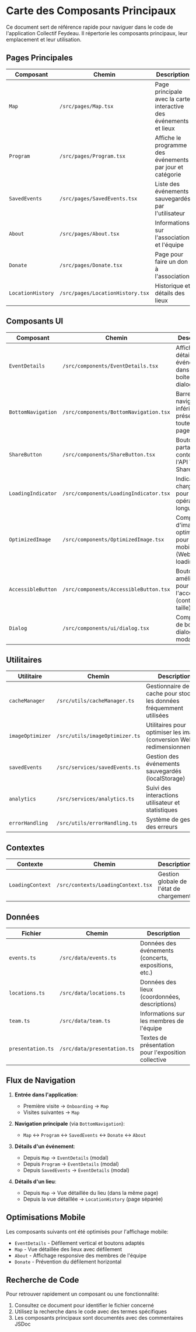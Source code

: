 # Carte des Composants Principaux

Ce document sert de référence rapide pour naviguer dans le code de l'application Collectif Feydeau. Il répertorie les composants principaux, leur emplacement et leur utilisation.

## Pages Principales

| Composant | Chemin | Description |
|-----------|--------|-------------|
| `Map` | `/src/pages/Map.tsx` | Page principale avec la carte interactive des événements et lieux |
| `Program` | `/src/pages/Program.tsx` | Affiche le programme des événements par jour et catégorie |
| `SavedEvents` | `/src/pages/SavedEvents.tsx` | Liste des événements sauvegardés par l'utilisateur |
| `About` | `/src/pages/About.tsx` | Informations sur l'association et l'équipe |
| `Donate` | `/src/pages/Donate.tsx` | Page pour faire un don à l'association |
| `LocationHistory` | `/src/pages/LocationHistory.tsx` | Historique et détails des lieux |

## Composants UI

| Composant | Chemin | Description |
|-----------|--------|-------------|
| `EventDetails` | `/src/components/EventDetails.tsx` | Affiche les détails d'un événement dans une boîte de dialogue |
| `BottomNavigation` | `/src/components/BottomNavigation.tsx` | Barre de navigation inférieure présente sur toutes les pages |
| `ShareButton` | `/src/components/ShareButton.tsx` | Bouton pour partager un contenu via l'API Web Share |
| `LoadingIndicator` | `/src/components/LoadingIndicator.tsx` | Indicateur de chargement pour les opérations longues |
| `OptimizedImage` | `/src/components/OptimizedImage.tsx` | Composant d'image optimisé pour le mobile (WebP, lazy loading) |
| `AccessibleButton` | `/src/components/AccessibleButton.tsx` | Bouton amélioré pour l'accessibilité (contraste, taille) |
| `Dialog` | `/src/components/ui/dialog.tsx` | Composant de boîte de dialogue modal |

## Utilitaires

| Utilitaire | Chemin | Description |
|------------|--------|-------------|
| `cacheManager` | `/src/utils/cacheManager.ts` | Gestionnaire de cache pour stocker les données fréquemment utilisées |
| `imageOptimizer` | `/src/utils/imageOptimizer.ts` | Utilitaires pour optimiser les images (conversion WebP, redimensionnement) |
| `savedEvents` | `/src/services/savedEvents.ts` | Gestion des événements sauvegardés (localStorage) |
| `analytics` | `/src/services/analytics.ts` | Suivi des interactions utilisateur et statistiques |
| `errorHandling` | `/src/utils/errorHandling.ts` | Système de gestion des erreurs |

## Contextes

| Contexte | Chemin | Description |
|----------|--------|-------------|
| `LoadingContext` | `/src/contexts/LoadingContext.tsx` | Gestion globale de l'état de chargement |

## Données

| Fichier | Chemin | Description |
|---------|--------|-------------|
| `events.ts` | `/src/data/events.ts` | Données des événements (concerts, expositions, etc.) |
| `locations.ts` | `/src/data/locations.ts` | Données des lieux (coordonnées, descriptions) |
| `team.ts` | `/src/data/team.ts` | Informations sur les membres de l'équipe |
| `presentation.ts` | `/src/data/presentation.ts` | Textes de présentation pour l'exposition collective |

## Flux de Navigation

1. **Entrée dans l'application**:
   - Première visite → `Onboarding` → `Map`
   - Visites suivantes → `Map`

2. **Navigation principale** (via `BottomNavigation`):
   - `Map` ↔ `Program` ↔ `SavedEvents` ↔ `Donate` ↔ `About`

3. **Détails d'un événement**:
   - Depuis `Map` → `EventDetails` (modal)
   - Depuis `Program` → `EventDetails` (modal)
   - Depuis `SavedEvents` → `EventDetails` (modal)

4. **Détails d'un lieu**:
   - Depuis `Map` → Vue détaillée du lieu (dans la même page)
   - Depuis la vue détaillée → `LocationHistory` (page séparée)

## Optimisations Mobile

Les composants suivants ont été optimisés pour l'affichage mobile:
- `EventDetails` - Défilement vertical et boutons adaptés
- `Map` - Vue détaillée des lieux avec défilement
- `About` - Affichage responsive des membres de l'équipe
- `Donate` - Prévention du défilement horizontal

## Recherche de Code

Pour retrouver rapidement un composant ou une fonctionnalité:
1. Consultez ce document pour identifier le fichier concerné
2. Utilisez la recherche dans le code avec des termes spécifiques
3. Les composants principaux sont documentés avec des commentaires JSDoc
